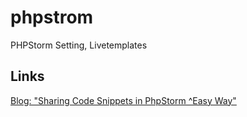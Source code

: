 # phpstrom
PHPStorm Setting, Livetemplates

## Links
[Blog: "Sharing Code Snippets in PhpStorm ^Easy Way"](https://blog.jetbrains.com/phpstorm/2018/10/sharing-code-snippets-in-phpstorm-easy-way/)
